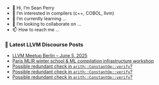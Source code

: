- 👋 Hi, I’m Sean Perry
- 👀 I’m interested in compilers (c++, COBOL, llvm)
- 🌱 I’m currently learning ...
- 💞️ I’m looking to collaborate on ...
- 📫 How to reach me ...

<!---
s66perry/s66perry is a ✨ special ✨ repository because its `README.md` (this file) appears on your GitHub profile.
You can click the Preview link to take a look at your changes.
--->
### 📕 Latest LLVM Discourse Posts

<!-- DISCOURSE-LLVM:START -->
- [LLVM Meetup Berlin – June 5, 2025](https://discourse.llvm.org/t/llvm-meetup-berlin-june-5-2025/86069#post_1)
- [Paris MLIR winter school &amp; ML compilation infrastructure workshop](https://discourse.llvm.org/t/paris-mlir-winter-school-ml-compilation-infrastructure-workshop/83432#post_5)
- [Possible redundant check in `arith::ConstantOp::verify`?](https://discourse.llvm.org/t/possible-redundant-check-in-arith-verify/86067#post_4)
- [Possible redundant check in `arith::ConstantOp::verify`?](https://discourse.llvm.org/t/possible-redundant-check-in-arith-verify/86067#post_3)
- [Possible redundant check in `arith::ConstantOp::verify`?](https://discourse.llvm.org/t/possible-redundant-check-in-arith-verify/86067#post_2)
<!-- DISCOURSE-LLVM:END -->
